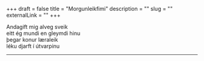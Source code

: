 +++
draft = false
title = "Morgunleikfimi"
description = ""
slug = ""
externalLink = ""
+++

Andagift mig alveg sveik  
eitt ég mundi en gleymdi hinu  
þegar konur læraleik  
léku djarft í útvarpinu  

- - - -

